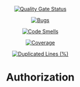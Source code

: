 <div align="center">

[![Quality Gate Status](https://sonarcloud.io/api/project_badges/measure?project=Altinn_altinn-authorization-tmp&metric=alert_status)](https://sonarcloud.io/summary/new_code?id=Altinn_altinn-authorization-tmp)

[![Bugs](https://sonarcloud.io/api/project_badges/measure?project=Altinn_altinn-authorization-tmp&metric=bugs)](https://sonarcloud.io/summary/new_code?id=Altinn_altinn-authorization-tmp)

[![Code Smells](https://sonarcloud.io/api/project_badges/measure?project=Altinn_altinn-authorization-tmp&metric=code_smells)](https://sonarcloud.io/summary/new_code?id=Altinn_altinn-authorization-tmp)

[![Coverage](https://sonarcloud.io/api/project_badges/measure?project=Altinn_altinn-authorization-tmp&metric=coverage)](https://sonarcloud.io/summary/new_code?id=Altinn_altinn-authorization-tmp)

[![Duplicated Lines (%)](https://sonarcloud.io/api/project_badges/measure?project=Altinn_altinn-authorization-tmp&metric=duplicated_lines_density)](https://sonarcloud.io/summary/new_code?id=Altinn_altinn-authorization-tmp)

<div align="center">

# Authorization
